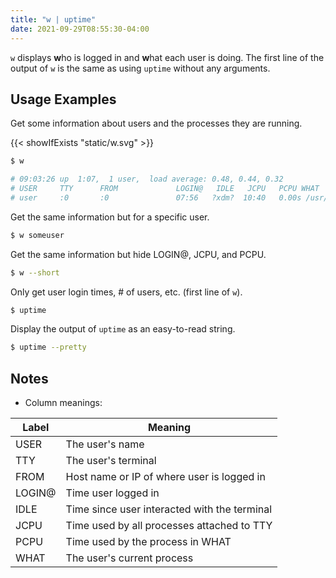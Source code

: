 ```yaml
---
title: "w | uptime"
date: 2021-09-29T08:55:30-04:00
---
```


`w` displays **w**ho is logged in and **w**hat each user is doing. The first
line of the output of `w` is the same as using `uptime` without any arguments.

## Usage Examples

Get some information about users and the processes they are running.

{{< showIfExists "static/w.svg" >}}

```bash
$ w

# 09:03:26 up  1:07,  1 user,  load average: 0.48, 0.44, 0.32
# USER     TTY      FROM             LOGIN@   IDLE   JCPU   PCPU WHAT
# user     :0       :0               07:56   ?xdm?  10:40   0.00s /usr/lib/gdm3/gdm-x-session --register-session --run-script i3
```

Get the same information but for a specific user.

```bash
$ w someuser
```

Get the same information but hide LOGIN@, JCPU, and PCPU.

```bash
$ w --short
```

Only get user login times, # of users, etc. (first line of `w`).

```bash
$ uptime
```

Display the output of `uptime` as an easy-to-read string.

```bash
$ uptime --pretty
```

## Notes

- Column meanings:

| Label  | Meaning                                      |
| ------ | -------------------------------------------- |
| USER   | The user's name                              |
| TTY    | The user's terminal                          |
| FROM   | Host name or IP of where user is logged in   |
| LOGIN@ | Time user logged in                          |
| IDLE   | Time since user interacted with the terminal |
| JCPU   | Time used by all processes attached to TTY   |
| PCPU   | Time used by the process in WHAT             |
| WHAT   | The user's current process                   |
